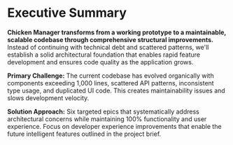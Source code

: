 # Executive Summary

**Chicken Manager transforms from a working prototype to a maintainable, scalable codebase through comprehensive structural improvements.** Instead of continuing with technical debt and scattered patterns, we'll establish a solid architectural foundation that enables rapid feature development and ensures code quality as the application grows.

**Primary Challenge:** The current codebase has evolved organically with components exceeding 1,000 lines, scattered API patterns, inconsistent type usage, and duplicated UI code. This creates maintainability issues and slows development velocity.

**Solution Approach:** Six targeted epics that systematically address architectural concerns while maintaining 100% functionality and user experience. Focus on developer experience improvements that enable the future intelligent features outlined in the project brief.
